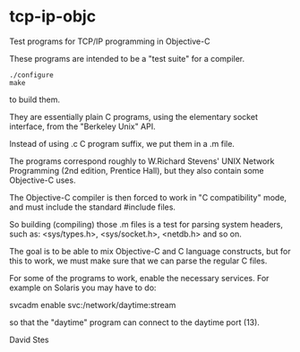 # tcp-ip-objc
Test programs for TCP/IP programming in Objective-C

These programs are intended to be a "test suite" for a compiler.

	./configure
	make

to build them.

They are essentially plain C programs, using the elementary socket interface,
from the "Berkeley Unix" API.

Instead of using .c C program suffix, we put them in a .m file.

The programs correspond roughly to W.Richard Stevens' UNIX Network Programming
(2nd edition, Prentice Hall), but they also contain some Objective-C uses.

The Objective-C compiler is then forced to work in "C compatibility" mode,
and must include the standard #include files.

So building (compiling) those .m files is a test for parsing system headers,
such as: <sys/types.h>, <sys/socket.h>, <netdb.h> and so on.

The goal is to be able to mix Objective-C and C language constructs,
but for this to work, we must make sure that we can parse the regular C files.

For some of the programs to work, enable the necessary services.
For example on Solaris you may have to do:

svcadm enable svc:/network/daytime:stream

so that the "daytime" program can connect to the daytime port (13).

David Stes

